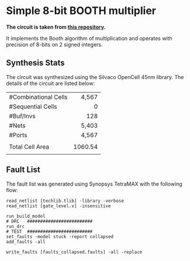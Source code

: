 # Simple 8-bit BOOTH multiplier #

**The circuit is taken from [this repository](https://github.com/Guru227/Booth-Multiplier-in-iverilog).**

It implements the Booth algorithm of multiplication and operates with precision of 8-bits on 2 signed integers.

## Synthesis Stats ##

The circuit was synthesized using the Silvaco OpenCell 45nm library. The details of the circuit are listed below:


|                     |        |
|:--------------------|-------:|
|#Combinational Cells |   4,567|
|#Sequential Cells    |       0|
|#Buf/Invs            |     128|
|#Nets                |   5,403|
|#Ports               |   4,567|
|                     |        |
|Total Cell Area      | 1060.54|
|                     |        |

## Fault List ##

The fault list was generated using Synopsys TetraMAX with the following flow:
```
read_netlist [techlib.tlib] -library -verbose
read_netlist [gate_level.v] -insensitive

run_build_model
# DRC   #########################
run_drc
# TEST  #########################
set_faults -model stuck -report collapsed
add_faults -all

write_faults [faults_collapsed.faults] -all -replace
```